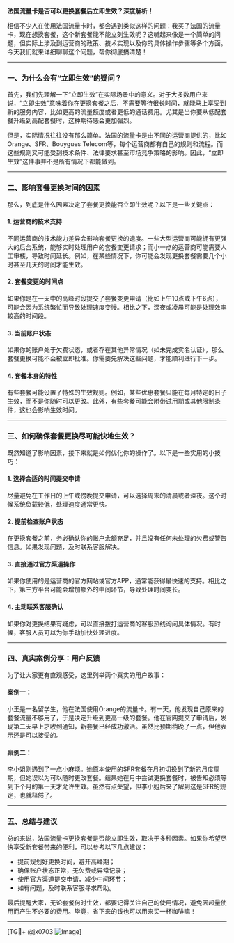 **法国流量卡是否可以更换套餐后立即生效？深度解析！**

相信不少人在使用法国流量卡时，都会遇到类似这样的问题：我买了法国的流量卡，现在想换套餐，这个新套餐能不能立刻生效呢？这听起来像是一个简单的问题，但实际上涉及到运营商的政策、技术实现以及你的具体操作步骤等多个方面。今天我们就来详细聊聊这个问题，帮你彻底搞清楚！

---

### **一、为什么会有“立即生效”的疑问？**

首先，我们先理解一下“立即生效”在实际场景中的意义。对于大多数用户来说，“立即生效”意味着你在更换套餐之后，不需要等待很长时间，就能马上享受到新的服务内容，比如更高的流量额度或者更低的通话费用。尤其是当你要从低配套餐升级到高配套餐时，这种期待感会更加强烈。

但是，实际情况往往没有那么简单。法国的流量卡是由不同的运营商提供的，比如Orange、SFR、Bouygues Telecom等，每个运营商都有自己的规则和流程。而这些规则又可能受到技术条件、法律要求甚至市场竞争策略的影响。因此，“立即生效”这件事并不是所有情况下都能做到。

---

### **二、影响套餐更换时间的因素**

那么，到底是什么因素决定了套餐更换能否立即生效呢？以下是一些关键点：

#### 1. **运营商的技术支持**
   不同运营商的技术能力差异会影响套餐更换的速度。一些大型运营商可能拥有更强大的后台系统，能够实时处理用户的套餐变更请求；而小一点的运营商可能需要人工审核，导致时间延长。例如，在某些情况下，你可能会发现更换套餐需要几个小时甚至几天的时间才能生效。

#### 2. **套餐变更的时间点**
   如果你是在一天中的高峰时段提交了套餐变更申请（比如上午10点或下午6点），可能会因为系统繁忙而导致处理速度变慢。相比之下，深夜或凌晨可能是处理效率较高的时间段。

#### 3. **当前账户状态**
   如果你的账户处于欠费状态，或者存在其他异常情况（如未完成实名认证），那么套餐更换可能不会被立即批准。你需要先解决这些问题，才能顺利进行下一步。

#### 4. **套餐本身的特性**
   有些套餐可能设置了特殊的生效规则。例如，某些优惠套餐只能在每月特定的日子生效，而不是你随时可以更改。此外，有些套餐可能会附带试用期或其他限制条件，这也会影响生效时间。

---

### **三、如何确保套餐更换尽可能快地生效？**

既然知道了影响因素，接下来就是如何优化你的操作了。以下是一些实用的小技巧：

#### 1. **选择合适的时间提交申请**
   尽量避免在工作日的上午或傍晚提交申请，可以选择周末的清晨或者深夜。这个时候系统负载较低，处理速度通常更快。

#### 2. **提前检查账户状态**
   在更换套餐之前，务必确认你的账户余额充足，并且没有任何未处理的欠费或警告信息。如果发现问题，及时联系客服解决。

#### 3. **直接通过官方渠道操作**
   如果你使用的是运营商的官方网站或官方APP，通常能获得最快速的支持。相比之下，第三方平台可能会增加额外的中间环节，导致处理时间变长。

#### 4. **主动联系客服确认**
   如果你对更换结果有疑虑，可以直接拨打运营商的客服热线询问具体情况。有时候，客服人员可以为你手动加快处理进度。

---

### **四、真实案例分享：用户反馈**

为了让大家更有直观感受，这里列举两个真实的用户故事：

#### 案例一：
小王是一名留学生，他在法国使用Orange的流量卡。有一天，他发现自己原来的套餐流量不够用了，于是决定升级到更高一级的套餐。他在官网提交了申请后，发现第二天早上才收到通知，新套餐已经成功激活。虽然比预期稍晚了一点，但他表示还是可以接受的。

#### 案例二：
李小姐则遇到了一点小麻烦。她原本使用的SFR套餐在月初切换到了新的月度周期，但她误以为可以随时更改套餐。结果她在月中尝试更换套餐时，被告知必须等到下个月的第一天才允许生效。虽然有点失望，但李小姐后来了解到这是SFR的规定，也就释然了。

---

### **五、总结与建议**

总的来说，法国流量卡更换套餐是否能立即生效，取决于多种因素。如果你希望尽快享受新套餐带来的便利，可以参考以下几点建议：

- 提前规划好更换时间，避开高峰期；
- 确保账户状态正常，无欠费或异常记录；
- 使用官方渠道提交申请，减少中间环节；
- 如有问题，及时联系客服寻求帮助。

最后提醒大家，无论套餐何时生效，都要记得关注自己的使用情况，避免因超量使用而产生不必要的费用。毕竟，省下来的钱也可以用来买一杯咖啡嘛！

---

[TG💪+ @jx0703 ![Image](https://github.com/user-attachments/assets/dbca1d08-cadb-493c-b0ec-ad6f7a83f270)]